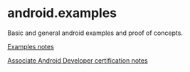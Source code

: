 # android.examples
Basic and general android examples and proof of concepts.

<a href="https://docs.google.com/document/d/e/2PACX-1vSgL2GRO6WCUCGNZxjcmLeSZcXKY33s7leLYFCTfwX3MXFtWmH7D2EjUzKc26t--ewJURPYFoyOQOob/pub">Examples notes</a>

<a href="https://docs.google.com/document/d/e/2PACX-1vRxyKz7JZr70fvjS-gMFJjdcSfFUg64CRs3XLpKIygWcyyKo75hzY0Xgymzr8i7oaagCOzqo6fOFj4Y/pub">Associate Android Developer certification notes</a>
